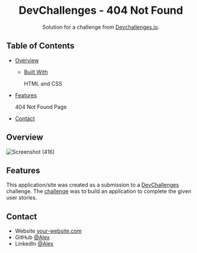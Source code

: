 <!-- Please update value in the {}  -->

<h1 align="center">DevChallenges - 404 Not Found</h1>

<div align="center">
   Solution for a challenge from  <a href="http://devchallenges.io" target="_blank">Devchallenges.io</a>.
</div>

<!-- TABLE OF CONTENTS -->

## Table of Contents

- [Overview](#overview)
  - [Built With](#built-with)

    HTML and CSS
- [Features](#features)

  404 Not Found Page
- [Contact](#contact)

<!-- OVERVIEW -->

## Overview

![Screenshot (416)](https://github.com/AlexaVang/devChallenges-404-not-found/assets/133701659/0a3d9f15-88a3-4f88-a300-c200a9a2b7fa)

## Features

<!-- List the features of your application or follow the template. Don't share the figma file here :) -->

This application/site was created as a submission to a [DevChallenges](https://devchallenges.io/challenges) challenge. The [challenge](https://devchallenges.io/challenges/wBunSb7FPrIepJZAg0sY) was to build an application to complete the given user stories.

## Contact

- Website [your-website.com](https://{your-web-site-link})
- GitHub [@Alex](https://github.com/AlexaVang)
- LinkedIn [@Alex](https://linkedin.com/in/alex-vang-0785891b8/)
